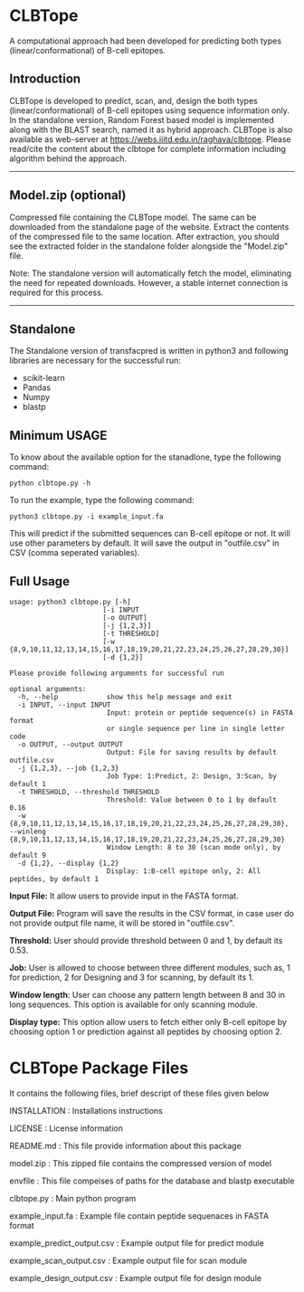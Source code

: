 # **CLBTope**
A computational approach had been developed for predicting both types (linear/conformational) of B-cell epitopes.
## Introduction
CLBTope is developed to predict, scan, and, design the both types (linear/conformational) of B-cell epitopes using sequence information only. In the standalone version, Random Forest based model is implemented along with the BLAST search, named it as hybrid approach.
CLBTope is also available as web-server at https://webs.iiitd.edu.in/raghava/clbtope. Please read/cite the content about the clbtope for complete information including algorithm behind the approach.
____________________________________________________________________
## Model.zip (optional)
Compressed file containing the CLBTope model. 
The same can be downloaded from the standalone page of the website. 
Extract the contents of the compressed file to the same location.
After extraction, you should see the extracted folder in the standalone folder alongside the "Model.zip" file.

Note: The standalone version will automatically fetch the model, eliminating the need for repeated downloads. However, a stable internet connection is required for this process.
____________________________________________________________________
## Standalone
The Standalone version of transfacpred is written in python3 and following libraries are necessary for the successful run:
- scikit-learn
- Pandas
- Numpy
- blastp

## Minimum USAGE
To know about the available option for the stanadlone, type the following command:
```
python clbtope.py -h
```
To run the example, type the following command:
```
python3 clbtope.py -i example_input.fa
```
This will predict if the submitted sequences can B-cell epitope or not. It will use other parameters by default. It will save the output in "outfile.csv" in CSV (comma seperated variables).

## Full Usage
```
usage: python3 clbtope.py [-h]
                       [-i INPUT
                       [-o OUTPUT]
                       [-j {1,2,3}]
                       [-t THRESHOLD]
                       [-w {8,9,10,11,12,13,14,15,16,17,18,19,20,21,22,23,24,25,26,27,28,29,30}]
                       [-d {1,2}]
```
```
Please provide following arguments for successful run

optional arguments:
  -h, --help            show this help message and exit
  -i INPUT, --input INPUT
                        Input: protein or peptide sequence(s) in FASTA format
                        or single sequence per line in single letter code
  -o OUTPUT, --output OUTPUT
                        Output: File for saving results by default outfile.csv
  -j {1,2,3}, --job {1,2,3}
                        Job Type: 1:Predict, 2: Design, 3:Scan, by default 1
  -t THRESHOLD, --threshold THRESHOLD
                        Threshold: Value between 0 to 1 by default 0.16
  -w {8,9,10,11,12,13,14,15,16,17,18,19,20,21,22,23,24,25,26,27,28,29,30}, --winleng {8,9,10,11,12,13,14,15,16,17,18,19,20,21,22,23,24,25,26,27,28,29,30}
                        Window Length: 8 to 30 (scan mode only), by default 9
  -d {1,2}, --display {1,2}
                        Display: 1:B-cell epitope only, 2: All peptides, by default 1
```

**Input File:** It allow users to provide input in the FASTA format.

**Output File:** Program will save the results in the CSV format, in case user do not provide output file name, it will be stored in "outfile.csv".

**Threshold:** User should provide threshold between 0 and 1, by default its 0.53.

**Job:** User is allowed to choose between three different modules, such as, 1 for prediction, 2 for Designing and 3 for scanning, by default its 1.

**Window length**: User can choose any pattern length between 8 and 30 in long sequences. This option is available for only scanning module.

**Display type:** This option allow users to fetch either only B-cell epitope by choosing option 1 or prediction against all peptides by choosing option 2.

CLBTope Package Files
=======================
It contains the following files, brief descript of these files given below

INSTALLATION                    : Installations instructions

LICENSE                         : License information

README.md                       : This file provide information about this package

model.zip                       : This zipped file contains the compressed version of model

envfile                         : This file compeises of paths for the database and blastp executable

clbtope.py                      : Main python program

example_input.fa                : Example file contain peptide sequenaces in FASTA format

example_predict_output.csv      : Example output file for predict module

example_scan_output.csv         : Example output file for scan module

example_design_output.csv       : Example output file for design module
